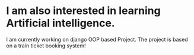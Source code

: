 # I am also interested in learning Artificial intelligence.
I am currently working on django OOP based Project.
The project is based on a train ticket booking system!
